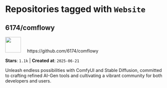 # Repositories tagged with `Website`


## 6174/comflowy


<a href='https://github.com/6174/comflowy'>
<img src="https://avatars.githubusercontent.com/u/3872872?v=4" width="50" height="50"></a> &nbsp; &nbsp; https://github.com/6174/comflowy

**Stars**: `1.1k` | **Created at**: `2025-06-21`


Unleash endless possibilities with ComfyUI and Stable Diffusion, committed to crafting refined AI-Gen tools and cultivating a vibrant community for both developers and users. 
